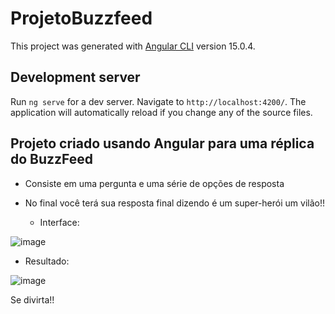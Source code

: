 # ProjetoBuzzfeed

This project was generated with [Angular CLI](https://github.com/angular/angular-cli) version 15.0.4.

## Development server

Run `ng serve` for a dev server. Navigate to `http://localhost:4200/`. The application will automatically reload if you change any of the source files.

## Projeto criado usando Angular para uma réplica do BuzzFeed

- Consiste em uma pergunta e uma série de opções de resposta
- No final você terá sua resposta final dizendo é um super-herói um vilão!!

  - Interface:
  
![image](https://user-images.githubusercontent.com/52607671/211094628-db1e1893-7ddc-4bbb-9f19-a5151feda31c.png)


  - Resultado:
  
![image](https://user-images.githubusercontent.com/52607671/211094742-e2907cc8-9855-4beb-b7c4-98965040c21a.png)

  
  Se divirta!!
